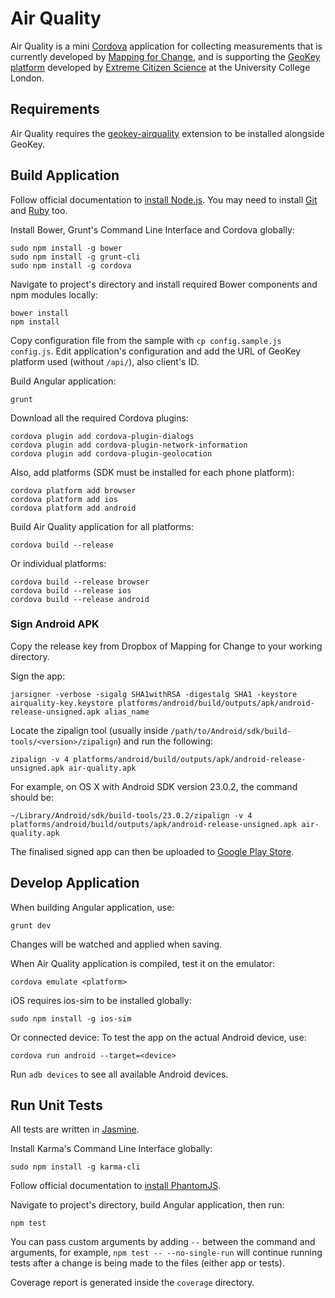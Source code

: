 # Air Quality

Air Quality is a mini [Cordova](https://cordova.apache.org) application for collecting measurements that is currently developed by [Mapping for Change](http://mappingforchange.org.uk), and is supporting the [GeoKey platform](http://geokey.org.uk) developed by [Extreme Citizen Science](http://ucl.ac.uk/excites) at the University College London.

## Requirements

Air Quality requires the [geokey-airquality](https://github.com/ExCiteS/geokey-airquality) extension to be installed alongside GeoKey.

## Build Application

Follow official documentation to [install Node.js](https://github.com/joyent/node/wiki/installation). You may need to install [Git](http://git-scm.com/downloads) and [Ruby](http://ruby-lang.org/en/installation) too.

Install Bower, Grunt's Command Line Interface and Cordova globally:

```console
sudo npm install -g bower
sudo npm install -g grunt-cli
sudo npm install -g cordova
```

Navigate to project's directory and install required Bower components and npm modules locally:

```console
bower install
npm install
```

Copy configuration file from the sample with `cp config.sample.js config.js`. Edit application's configuration and add the URL of GeoKey platform used (without `/api/`), also client's ID.

Build Angular application:

```console
grunt
```

Download all the required Cordova plugins:

```console
cordova plugin add cordova-plugin-dialogs
cordova plugin add cordova-plugin-network-information
cordova plugin add cordova-plugin-geolocation
```

Also, add platforms (SDK must be installed for each phone platform):

```console
cordova platform add browser
cordova platform add ios
cordova platform add android
```

Build Air Quality application for all platforms:

```console
cordova build --release
```

Or individual platforms:

```console
cordova build --release browser
cordova build --release ios
cordova build --release android
```

### Sign Android APK

Copy the release key from Dropbox of Mapping for Change to your working directory.

Sign the app:

```console
jarsigner -verbose -sigalg SHA1withRSA -digestalg SHA1 -keystore airquality-key.keystore platforms/android/build/outputs/apk/android-release-unsigned.apk alias_name
```

Locate the zipalign tool (usually inside `/path/to/Android/sdk/build-tools/<version>/zipalign`) and run the following:

```console
zipalign -v 4 platforms/android/build/outputs/apk/android-release-unsigned.apk air-quality.apk
```

For example, on OS X with Android SDK version 23.0.2, the command should be:

```console
~/Library/Android/sdk/build-tools/23.0.2/zipalign -v 4 platforms/android/build/outputs/apk/android-release-unsigned.apk air-quality.apk
```

The finalised signed app can then be uploaded to [Google Play Store](https://play.google.com/apps/publish/).

## Develop Application

When building Angular application, use:

```console
grunt dev
```

Changes will be watched and applied when saving.

When Air Quality application is compiled, test it on the emulator:

```console
cordova emulate <platform>
```

iOS requires ios-sim to be installed globally:

```console
sudo npm install -g ios-sim
```

Or connected device:
To test the app on the actual Android device, use:

```console
cordova run android --target=<device>
```

Run `adb devices` to see all available Android devices.

## Run Unit Tests

All tests are written in [Jasmine](https://github.com/pivotal/jasmine).

Install Karma's Command Line Interface globally:

```console
sudo npm install -g karma-cli
```

Follow official documentation to [install PhantomJS](http://phantomjs.org/download.html).

Navigate to project's directory, build Angular application, then run:

```console
npm test
```

You can pass custom arguments by adding `--` between the command and arguments, for example, `npm test -- --no-single-run` will continue running tests after a change is being made to the files (either app or tests).

Coverage report is generated inside the `coverage` directory.
